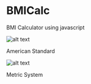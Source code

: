 # BMICalc
BMI Calculator using javascript

![alt text](https://user-images.githubusercontent.com/65215286/118185957-b8d0e700-b46f-11eb-8a70-38e6e0f46826.png)

American Standard

![alt text](https://user-images.githubusercontent.com/65215286/118186226-12391600-b470-11eb-8f9c-b40981bc17ed.png)

Metric System
